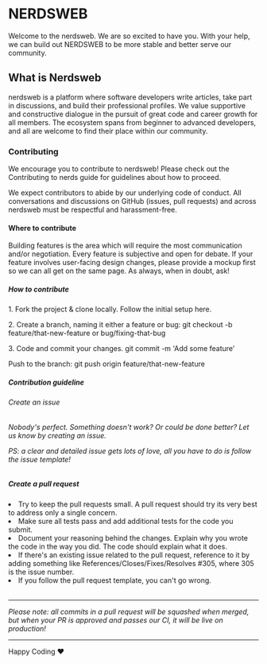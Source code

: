 <h1 align-center>NERDSWEB</h1>
<p>Welcome to the nerdsweb. We are so excited to have you. With your help, we can build out NERDSWEB to be more stable and better serve our community.</p>
<h2>What is Nerdsweb</h2>
<p>nerdsweb is a platform where software developers write articles, take part in discussions, and build their professional profiles. We value supportive and constructive dialogue in the pursuit of great code and career growth for all members. The ecosystem spans from beginner to advanced developers, and all are welcome to find their place within our community.</p>
<h3>Contributing</h3>
<p>We encourage you to contribute to nerdsweb! Please check out the Contributing to nerds guide for guidelines about how to proceed.

We expect contributors to abide by our underlying code of conduct. All conversations and discussions on GitHub (issues, pull requests) and across nerdsweb must be respectful and harassment-free.</p>

<h4>Where to contribute</h4>
<p>Building features is the area which will require the most communication and/or negotiation. Every feature is subjective and open for debate. If your feature involves user-facing design changes, please provide a mockup first so we can all get on the same page. As always, when in doubt, ask!</p>

<h5>How to contribute</h5>
<p>1. Fork the project & clone locally. Follow the initial setup here.</p>
<p>2. Create a branch, naming it either a feature or bug: git checkout -b feature/that-new-feature or bug/fixing-that-bug</p>
<p>3. Code and commit your changes. git commit -m 'Add some feature'</p>
<p>Push to the branch: git push origin feature/that-new-feature</p>

<h5>Contribution guideline</h5>
<h6>Create an issue<h6>
<p>Nobody's perfect. Something doesn't work? Or could be done better? Let us know by creating an issue.</p>
<p>PS: a clear and detailed issue gets lots of love, all you have to do is follow the issue template!</p>
<h5>Create a pull request</h5>
<li>Try to keep the pull requests small. A pull request should try its very best to address only a single concern.</li>
<li>Make sure all tests pass and add additional tests for the code you submit.</li>
<li>Document your reasoning behind the changes. Explain why you wrote the code in the way you did. The code should explain what it does.</li>
<li>If there's an existing issue related to the pull request, reference to it by adding something like References/Closes/Fixes/Resolves #305, where 305 is the issue number. </li>
<li>If you follow the pull request template, you can't go wrong.</li>
<br>
<hr>
<i>Please note: all commits in a pull request will be squashed when merged, but when your PR is approved and passes our CI, it will be live on production!</i>

<br>
<hr>
<p>Happy Coding ❤️</p>